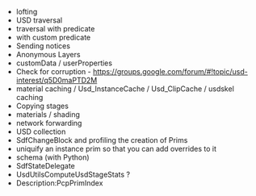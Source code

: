 - lofting
- USD traversal
 - traversal with predicate
 - with custom predicate
- Sending notices
- Anonymous Layers
- customData / userProperties
- Check for corruption - https://groups.google.com/forum/#!topic/usd-interest/q5D0maPTD2M
- material caching / Usd_InstanceCache / Usd_ClipCache / usdskel caching
- Copying stages
- materials / shading
 - network forwarding
- USD collection
- SdfChangeBlock and profiling the creation of Prims
- uniquify an instance prim so that you can add overrides to it
- schema (with Python) 
- SdfStateDelegate
- UsdUtilsComputeUsdStageStats ? 
- Description:PcpPrimIndex
